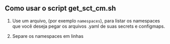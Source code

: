 ## Como usar o script get_sct_cm.sh

1. Use um arquivo, (por exemplo `namespaces`), para listar os namespaces que você deseja pegar os arquivos .yaml de suas secrets e configmaps.

1. Separe os namespaces em linhas


